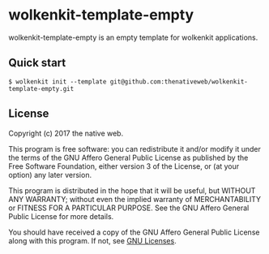 # wolkenkit-template-empty

wolkenkit-template-empty is an empty template for wolkenkit applications.

## Quick start

```shell
$ wolkenkit init --template git@github.com:thenativeweb/wolkenkit-template-empty.git
```

## License

Copyright (c) 2017 the native web.

This program is free software: you can redistribute it and/or modify it under the terms of the GNU Affero General Public License as published by the Free Software Foundation, either version 3 of the License, or (at your option) any later version.

This program is distributed in the hope that it will be useful, but WITHOUT ANY WARRANTY; without even the implied warranty of MERCHANTABILITY or FITNESS FOR A PARTICULAR PURPOSE. See the GNU Affero General Public License for more details.

You should have received a copy of the GNU Affero General Public License along with this program. If not, see [GNU Licenses](http://www.gnu.org/licenses/).
